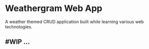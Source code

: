 # Weathergram Web App

A weather themed CRUD application built while learning various web technologies.

## #WIP ...
